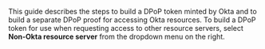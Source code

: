 <ApiLifecycle access="ea" />

This guide describes the steps to build a DPoP token minted by Okta and to build a separate DPoP proof for accessing Okta resources. To build a DPoP token for use when requesting access to other resource servers, select **Non-Okta resource server** from the dropdown menu on the right.
